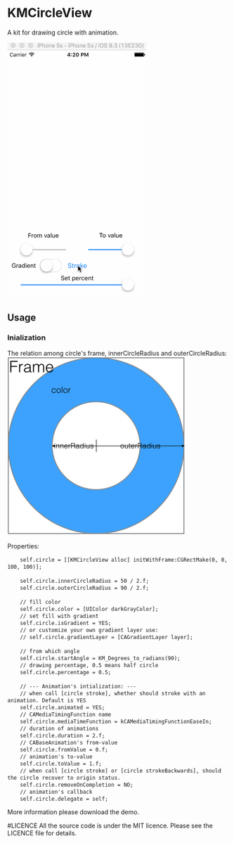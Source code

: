 # KMCircleView
A kit for drawing circle with animation.

![Screenshot](https://github.com/Mioke/KMCircleView/blob/master/KMCircleViewDemo/Resources/circleGif.gif)

## Usage

### Inialization

The relation among circle's frame, innerCircleRadius and outerCircleRadius:
![Screenshot](https://github.com/Mioke/KMCircleView/blob/master/KMCircleViewDemo/Resources/demo1.png)

Properties:
```objc
    self.circle = [[KMCircleView alloc] initWithFrame:CGRectMake(0, 0, 100, 100)];
    
    self.circle.innerCircleRadius = 50 / 2.f;
    self.circle.outerCircleRadius = 90 / 2.f;
    
    // fill color
    self.circle.color = [UIColor darkGrayColor];
    // set fill with gradient
    self.circle.isGradient = YES;
    // or customize your own gradient layer use:
    // self.circle.gradientLayer = [CAGradientLayer layer];
    
    // from which angle
    self.circle.startAngle = KM_Degrees_to_radians(90);
    // drawing percentage, 0.5 means half circle
    self.circle.percentage = 0.5;
    
    // --- Animation's intialization: ---
    // when call [circle stroke], whether should stroke with an animation. Default is YES
    self.circle.animated = YES;
    // CAMediaTimingFunction name
    self.circle.mediaTimeFunction = kCAMediaTimingFunctionEaseIn;
    // duration of animations
    self.circle.duration = 2.f;
    // CABaseAnimation's from-value
    self.circle.fromValue = 0.f;
    // animation's to-value
    self.circle.toValue = 1.f;
    // when call [circle stroke] or [circle strokeBackwards], should the circle recover to origin status.
    self.circle.removeOnCompletion = NO;
    // animation's callback
    self.circle.delegate = self;
```

More information please download the demo.

#LICENCE
All the source code is under the MIT licence. Please see the LICENCE file for details.
